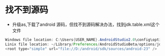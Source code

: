 # 找不到源码

- 升级as,下载了android 源码，但找不到源码解决办法，找到jdk.table.xml这个文件

```java
Windows file location: C:\Users{USER_NAME}.AndroidStudio2.0\config\options\jdk.table.xml
Linix file location: ~/Library/Preferences/AndroidStudioBeta/options/jdk.table.xml
<root type="simple" url="file://D:/android/sdk/sources/android-23" />
```
